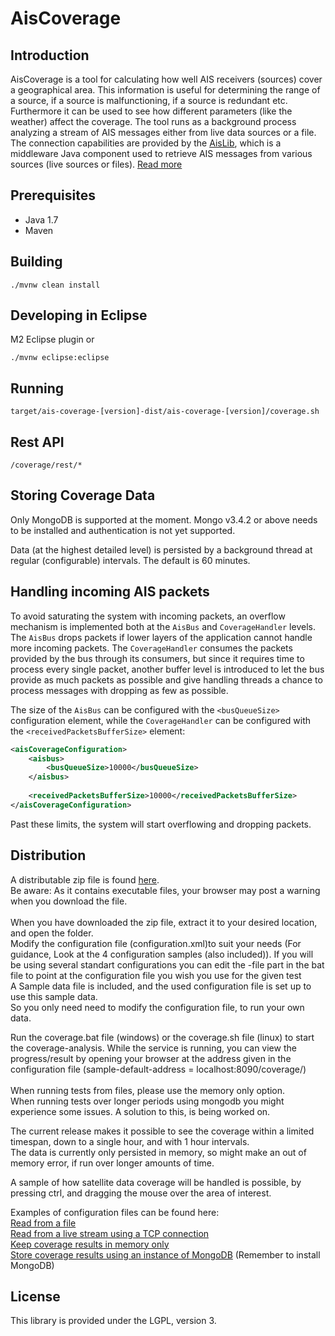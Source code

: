 # AisCoverage #

## Introduction ##

AisCoverage is a tool for calculating how well AIS receivers (sources) cover a geographical area. This information is useful for determining the range of a source, if a source is malfunctioning, if a source is redundant etc. Furthermore it can be used to see how different parameters (like the weather) affect the coverage. The tool runs as a background process analyzing a stream of AIS messages either from live data sources or a file. The connection capabilities are provided by the [AisLib](https://github.com/dma-ais/AisLib), which is a middleware Java component used to retrieve AIS messages from various sources (live sources or files).
[Read more](https://github.com/dma-ais/AisCoverage/wiki/AisCoverage)


## Prerequisites ##

* Java 1.7
* Maven

## Building ##

    ./mvnw clean install 

## Developing in Eclipse ##

M2 Eclipse plugin or 
    
    ./mvnw eclipse:eclipse
    
## Running

    target/ais-coverage-[version]-dist/ais-coverage-[version]/coverage.sh

## Rest API ##

    /coverage/rest/*
    
## Storing Coverage Data ##
Only MongoDB is supported at the moment. Mongo v3.4.2 or above needs to be installed and authentication is not yet supported.

Data (at the highest detailed level) is persisted by a background thread at regular (configurable) intervals. The default is 60 minutes.

## Handling incoming AIS packets

To avoid saturating the system with incoming packets, an overflow mechanism is implemented both at the `AisBus` and `CoverageHandler`
levels. The `AisBus` drops packets if lower layers of the application cannot handle more incoming packets. The `CoverageHandler` consumes the
packets provided by the bus through its consumers, but since it requires time to process every single packet, another buffer level is introduced
to let the bus provide as much packets as possible and give handling threads a chance to process messages with dropping as few as possible.

The size of the `AisBus` can be configured with the `<busQueueSize>` configuration element, while the `CoverageHandler` can be configured with the `<receivedPacketsBufferSize>` element:

```xml
<aisCoverageConfiguration>
    <aisbus>
        <busQueueSize>10000</busQueueSize>
    </aisbus>
    
    <receivedPacketsBufferSize>10000</receivedPacketsBufferSize>
</aisCoverageConfiguration>
```

Past these limits, the system will start overflowing and dropping packets.

## Distribution ##

A distributable zip file is found [here](http://fuka.dk/snapshots/AisCoverage-0.2.zip). <br>
Be aware: As it contains executable files, your browser may post a warning when you download the file. <br><br>
When you have downloaded the zip file, extract it to your desired location, and open the folder. <br>
Modify the configuration file (configuration.xml)to suit your needs (For guidance, Look at the 4 configuration samples (also included)). If you will be using several standart configurations you can edit the -file part in the bat file to point at the configuration file you wish you use for the given test<br>
A Sample data file is included, and the used configuration file is set up to use this sample data. <br>
So you only need need to modify the configuration file, to run your own data.

Run the coverage.bat file (windows) or the coverage.sh file (linux) to start the coverage-analysis. While the service is running, you can view the progress/result by opening your browser at the address given in the configuration file (sample-default-address = localhost:8090/coverage/)
<br><br>
When running tests from files, please use the memory only option. <br>
When running tests over longer periods using mongodb you might experience some issues. A solution to this, is being worked on.

The current release makes it possible to see the coverage within a limited timespan, down to a single hour, and with 1 hour intervals. <br>
The data is currently only persisted in memory, so might make an out of memory error, if run over longer amounts of time. <br>

A sample of how satellite data coverage will be handled is possible, by pressing ctrl, and dragging the mouse over the area of interest.
<br>

Examples of configuration files can be found here:<br>
[Read from a file](https://github.com/dma-ais/AisCoverage/blob/master/src/main/resources/coverage-fromfile-sample.xml)<br>
[Read from a live stream using a TCP connection](https://github.com/dma-ais/AisCoverage/blob/master/src/main/resources/coverage-fromtcp-sample.xml)<br>
[Keep coverage results in memory only](https://github.com/dma-ais/AisCoverage/blob/master/src/main/resources/coverage-memoryonly-sample.xml)<br>
[Store coverage results using an instance of MongoDB](https://github.com/dma-ais/AisCoverage/blob/master/src/main/resources/coverage-mongodb-sample.xml) (Remember to install MongoDB)<br>

## License ##

This library is provided under the LGPL, version 3.

